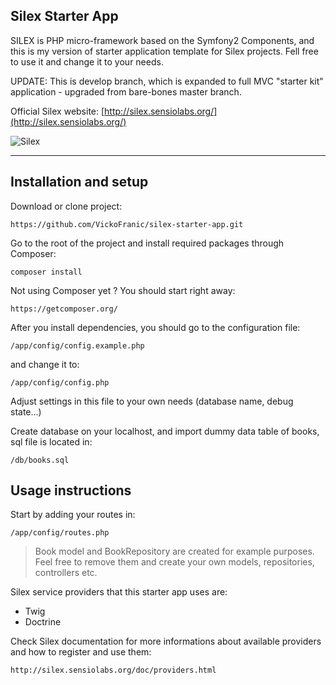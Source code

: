 ## Silex Starter App

SILEX is PHP micro-framework based on the Symfony2 Components, and this is my version of starter application template for Silex projects.
Fell free to use it and change it to your needs.

UPDATE:
This is develop branch, which is expanded to full MVC "starter kit" application - upgraded from bare-bones master branch.


Official Silex website: [http://silex.sensiolabs.org/](http://silex.sensiolabs.org/)

![Silex](http://silex.sensiolabs.org/images/logo.png)


- - -


## Installation and setup

Download or clone project: 
```
https://github.com/VickoFranic/silex-starter-app.git
```

Go to the root of the project and install required packages through Composer:

```
composer install
```

Not using Composer yet ? You should start right away:

```
https://getcomposer.org/
```

After you install dependencies, you should go to the configuration file:

```
/app/config/config.example.php
```

and change it to:

```
/app/config/config.php
```

Adjust settings in this file to your own needs (database name, debug state...)

Create database on your localhost, and import dummy data table of books, sql file is located in:

```
/db/books.sql
```



## Usage instructions

Start by adding your routes in:

```
/app/config/routes.php
```

> Book model and BookRepository are created for example purposes. Feel free to remove them and create your own models, repositories, controllers etc.

Silex service providers that this starter app uses are:

- Twig
- Doctrine

Check Silex documentation for more informations about available providers and how to register and use them:

```
http://silex.sensiolabs.org/doc/providers.html
```
